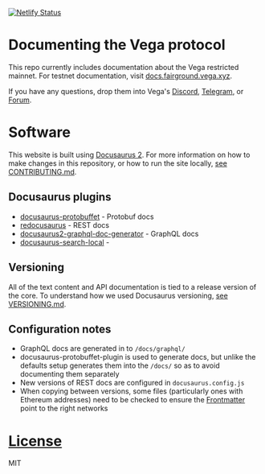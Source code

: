 [![Netlify Status](https://api.netlify.com/api/v1/badges/5c36333c-e63e-4bb3-8819-ef16ff2183de/deploy-status)](https://app.netlify.com/sites/vega-docusaurus/deploys)


# Documenting the Vega protocol

This repo currently includes documentation about the Vega restricted mainnet. For testnet documentation, visit [docs.fairground.vega.xyz](https://docs.fairground.vega.xyz).

If you have any questions, drop them into Vega's [Discord](https://vega.xyz/discord), [Telegram](https://t.me/vegacommunity), or [Forum](https://community.vega.xyz).

# Software

This website is built using [Docusaurus 2](https://docusaurus.io/). For more information on how to make changes in this repository, or how to run the site locally, [see CONTRIBUTING.md](./CONTRIBUTING.md).

## Docusaurus plugins
- [docusaurus-protobuffet](https://www.npmjs.com/package/docusaurus-protobuffet) - Protobuf docs
- [redocusaurus](https://www.npmjs.com/package/redocusaurus) - REST docs
- [docusaurus2-graphql-doc-generator](https://www.npmjs.com/package/@edno/docusaurus2-graphql-doc-generator) - GraphQL docs
- [docusaurus-search-local](https://github.com/easyops-cn/docusaurus-search-local) - 

## Versioning
All of the text content and API documentation is tied to a release version of the core. To understand how we used Docusaurus versioning, [see VERSIONING.md](./VERSIONING.md).

## Configuration notes
- GraphQL docs are generated in to `/docs/graphql/`
- docusaurus-protobuffet-plugin is used to generate docs, but unlike the defaults setup generates them into the `/docs/` so as to avoid documenting them separately
- New versions of REST docs are configured in `docusaurus.config.js`
- When copying between versions, some files (particularly ones with Ethereum addresses) need to be checked to ensure the [Frontmatter](https://docusaurus.io/docs/markdown-features#front-matter) point to the right networks 

# [License](./LICENSE)
MIT
